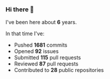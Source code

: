 ### Hi there 👋

I've been here about **6** years.

In that time I've:

- Pushed **1681** commits
- Opened **92** issues
- Submitted **115** pull requests
- Reviewed **87** pull requests
- Contributed to **28** public repositories

<!-- ![My scrobbles](https://lastfm-recently-played.vercel.app/api?user=dotdub) -->
